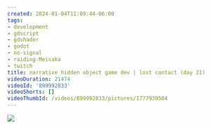 ```yaml
---
created: 2024-01-04T11:09:44-06:00
tags:
- development
- gdscript
- gdshader
- godot
- no-signal
- raiding-Meisaka
- twitch
title: narrative hidden object game dev | lost contact (day 21)
videoDuration: 21474
videoId: '899992833'
videoShorts: []
videoThumbId: /videos/899992833/pictures/1777939504
---
```


![](20240104170944.jpg)
